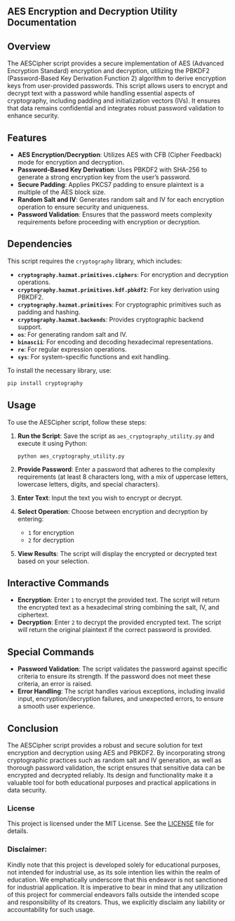 ## **AES Encryption and Decryption Utility Documentation**

## Overview

The AESCipher script provides a secure implementation of AES (Advanced Encryption Standard) encryption and decryption, utilizing the PBKDF2 (Password-Based Key Derivation Function 2) algorithm to derive encryption keys from user-provided passwords. This script allows users to encrypt and decrypt text with a password while handling essential aspects of cryptography, including padding and initialization vectors (IVs). It ensures that data remains confidential and integrates robust password validation to enhance security.

## Features

- **AES Encryption/Decryption**: Utilizes AES with CFB (Cipher Feedback) mode for encryption and decryption.
- **Password-Based Key Derivation**: Uses PBKDF2 with SHA-256 to generate a strong encryption key from the user’s password.
- **Secure Padding**: Applies PKCS7 padding to ensure plaintext is a multiple of the AES block size.
- **Random Salt and IV**: Generates random salt and IV for each encryption operation to ensure security and uniqueness.
- **Password Validation**: Ensures that the password meets complexity requirements before proceeding with encryption or decryption.

## Dependencies

This script requires the `cryptography` library, which includes:

- **`cryptography.hazmat.primitives.ciphers`**: For encryption and decryption operations.
- **`cryptography.hazmat.primitives.kdf.pbkdf2`**: For key derivation using PBKDF2.
- **`cryptography.hazmat.primitives`**: For cryptographic primitives such as padding and hashing.
- **`cryptography.hazmat.backends`**: Provides cryptographic backend support.
- **`os`**: For generating random salt and IV.
- **`binascii`**: For encoding and decoding hexadecimal representations.
- **`re`**: For regular expression operations.
- **`sys`**: For system-specific functions and exit handling.

To install the necessary library, use:

```sh
pip install cryptography
```

## Usage

To use the AESCipher script, follow these steps:

1. **Run the Script**: Save the script as `aes_cryptography_utility.py` and execute it using Python:

   ```
   python aes_cryptography_utility.py
   ```

2. **Provide Password**: Enter a password that adheres to the complexity requirements (at least 8 characters long, with a mix of uppercase letters, lowercase letters, digits, and special characters).

3. **Enter Text**: Input the text you wish to encrypt or decrypt.

4. **Select Operation**: Choose between encryption and decryption by entering:
   - `1` for encryption
   - `2` for decryption

5. **View Results**: The script will display the encrypted or decrypted text based on your selection.

## Interactive Commands

- **Encryption**: Enter `1` to encrypt the provided text. The script will return the encrypted text as a hexadecimal string combining the salt, IV, and ciphertext.
- **Decryption**: Enter `2` to decrypt the provided encrypted text. The script will return the original plaintext if the correct password is provided.

## Special Commands

- **Password Validation**: The script validates the password against specific criteria to ensure its strength. If the password does not meet these criteria, an error is raised.
- **Error Handling**: The script handles various exceptions, including invalid input, encryption/decryption failures, and unexpected errors, to ensure a smooth user experience.

## Conclusion

The AESCipher script provides a robust and secure solution for text encryption and decryption using AES and PBKDF2. By incorporating strong cryptographic practices such as random salt and IV generation, as well as thorough password validation, the script ensures that sensitive data can be encrypted and decrypted reliably. Its design and functionality make it a valuable tool for both educational purposes and practical applications in data security.

### **License**

This project is licensed under the MIT License. See the [LICENSE](LICENSE) file for details.

### **Disclaimer:**

Kindly note that this project is developed solely for educational purposes, not intended for industrial use, as its sole intention lies within the realm of education. We emphatically underscore that this endeavor is not sanctioned for industrial application. It is imperative to bear in mind that any utilization of this project for commercial endeavors falls outside the intended scope and responsibility of its creators. Thus, we explicitly disclaim any liability or accountability for such usage.
